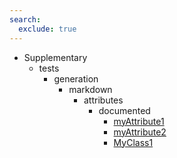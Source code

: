```yaml
---
search:
  exclude: true
---
```


[//]: # (DO NOT EDIT THIS FILE DIRECTLY. Instead, edit the corresponding stub file and execute `npm run docs:api`.)

- Supplementary
    - tests
        - generation
            - markdown
                - attributes
                    - documented
                        - [myAttribute1](tests/generation/markdown/attributes/documented/myAttribute1.md)
                        - [myAttribute2](tests/generation/markdown/attributes/documented/myAttribute2.md)
                        - [MyClass1](tests/generation/markdown/attributes/documented/MyClass1.md)
